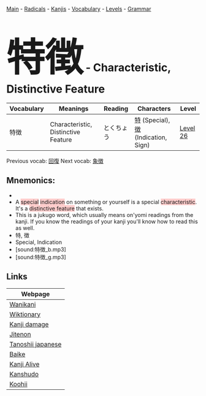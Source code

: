 <style> bigfont {font-size: 100px}</style>
[Main](../README.md) -
[Radicals](../radicals.md) -
[Kanjis](../kanjis.md) -
[Vocabulary](../vocabulary.md) -
[Levels](../levels.md) -
[Grammar](../grammar.md)
# <bigfont> 特徴</bigfont> - Characteristic, Distinctive Feature 

| Vocabulary | Meanings | Reading | Characters | Level |
| --- | --- | --- | --- | --- |
| 特徴 | Characteristic, Distinctive Feature | とくちょう |  [特](../kanjis/特.md) (Special), [徴](../kanjis/徴.md) (Indication, Sign) | [Level 26](../levels/wk_level26.md) |

Previous vocab: [回復](回復.md) Next vocab: [象徴](象徴.md) 

## Mnemonics:

* 
* A <span style="background-color:#ffcccb"> special</span> <span style="background-color:#ffcccb"> indication</span> on something or yourself is a special <span style="background-color:#ffcccb"> characteristic</span>. It's a <span style="background-color:#ffcccb"> distinctive feature</span> that exists.
* This is a jukugo word, which usually means on'yomi readings from the kanji. If you know the readings of your kanji you'll know how to read this as well.
* 特, 徴
* Special, Indication
* [sound:特徴_b.mp3]
* [sound:特徴_g.mp3]


## Links 

| Webpage |
| --- |
| [Wanikani          ](https://www.wanikani.com/kanji/特徴) |
| [Wiktionary        ](https://en.wiktionary.org/wiki/特徴) |
| [Kanji damage      ](http://www.kanjidamage.com/kanji/search?utf8=✓&q=特徴) |
| [Jitenon           ](https://jitenon.com/kanji/特徴) |
| [Tanoshii japanese ](https://www.tanoshiijapanese.com/dictionary/kanji.cfm?k=特徴) |
| [Baike             ](https://baike.baidu.com/item/特徴) |
| [Kanji Alive       ](https://app.kanjialive.com/特徴) |
| [Kanshudo          ](https://www.kanshudo.com/searchmn?q=特徴) |
| [Koohii            ](https://kanji.koohii.com/study/kanji/特徴) |
